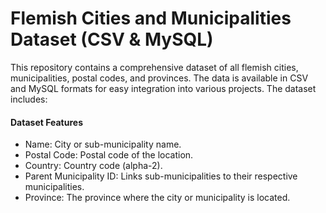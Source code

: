 # Flemish Cities and Municipalities Dataset (CSV & MySQL)

This repository contains a comprehensive dataset of all flemish cities, municipalities, postal codes, and provinces. The data is available in CSV and MySQL formats for easy integration into various projects. The dataset includes:

#### Dataset Features

* Name: City or sub-municipality name.
* Postal Code: Postal code of the location.
* Country: Country code (alpha-2).
* Parent Municipality ID: Links sub-municipalities to their respective municipalities.
* Province: The province where the city or municipality is located.
